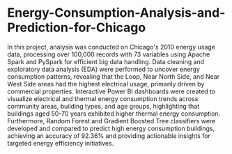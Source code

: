 # Energy-Consumption-Analysis-and-Prediction-for-Chicago

In this project, analysis was conducted on Chicago's 2010 energy usage data, processing over 100,000 records with 73 variables using Apache Spark and PySpark for efficient big data handling. Data cleaning and exploratory data analysis (EDA) were performed to uncover energy consumption patterns, revealing that the Loop, Near North Side, and Near West Side areas had the highest electrical usage, primarily driven by commercial properties. Interactive Power BI dashboards were created to visualize electrical and thermal energy consumption trends across community areas, building types, and age groups, highlighting that buildings aged 50-70 years exhibited higher thermal energy consumption. Furthermore, Random Forest and Gradient Boosted Tree classifiers were developed and compared to predict high energy consumption buildings, achieving an accuracy of 92.36% and providing actionable insights for targeted energy efficiency initiatives.

